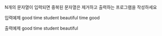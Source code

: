 N개의 문자열이 입력되면 중복된 문자열은 제거하고 출력하는 프로그램을 작성하세요

입력예제
good
time
student
beautiful
time
good

출력예제
good
time
student
beautiful